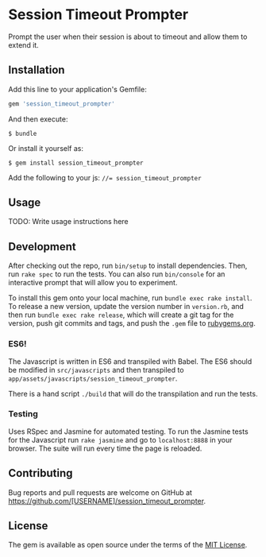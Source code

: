 # Session Timeout Prompter

Prompt the user when their session is about to timeout and allow them to extend it.

## Installation

Add this line to your application's Gemfile:

```ruby
gem 'session_timeout_prompter'
```

And then execute:

    $ bundle

Or install it yourself as:

    $ gem install session_timeout_prompter

Add the following to your js: `//= session_timeout_prompter`

## Usage

TODO: Write usage instructions here

## Development

After checking out the repo, run `bin/setup` to install dependencies. Then, run `rake spec` to run the tests. You can also run `bin/console` for an interactive prompt that will allow you to experiment.

To install this gem onto your local machine, run `bundle exec rake install`. To release a new version, update the version number in `version.rb`, and then run `bundle exec rake release`, which will create a git tag for the version, push git commits and tags, and push the `.gem` file to [rubygems.org](https://rubygems.org).

### ES6!

The Javascript is written in ES6 and transpiled with Babel. The ES6 should be modified in `src/javascripts` and then transpiled to `app/assets/javascripts/session_timeout_prompter`.

There is a hand script `./build` that will do the transpilation and run the tests.

### Testing

Uses RSpec and Jasmine for automated testing. To run the Jasmine tests for the Javascript run `rake jasmine` and go to `localhost:8888` in your browser. The suite will run every time the page is reloaded.

## Contributing

Bug reports and pull requests are welcome on GitHub at https://github.com/[USERNAME]/session_timeout_prompter.

## License

The gem is available as open source under the terms of the [MIT License](http://opensource.org/licenses/MIT).
